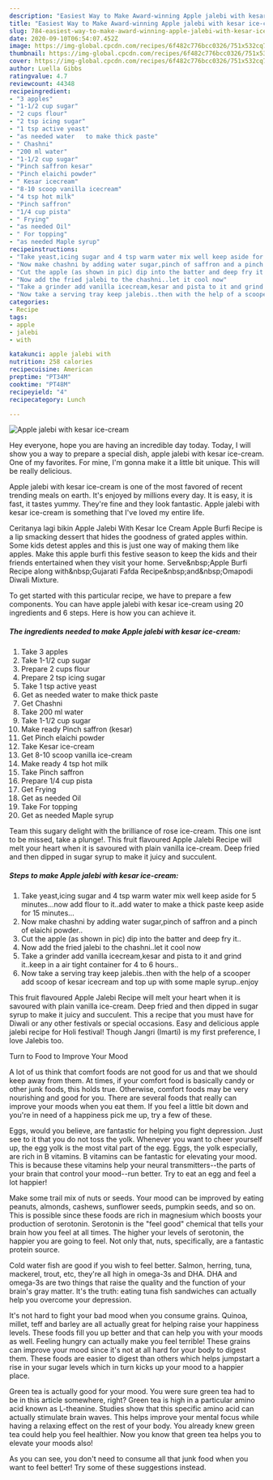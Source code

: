 ```yaml
---
description: "Easiest Way to Make Award-winning Apple jalebi with kesar ice-cream"
title: "Easiest Way to Make Award-winning Apple jalebi with kesar ice-cream"
slug: 784-easiest-way-to-make-award-winning-apple-jalebi-with-kesar-ice-cream
date: 2020-09-10T06:54:07.452Z
image: https://img-global.cpcdn.com/recipes/6f482c776bcc0326/751x532cq70/apple-jalebi-with-kesar-ice-cream-recipe-main-photo.jpg
thumbnail: https://img-global.cpcdn.com/recipes/6f482c776bcc0326/751x532cq70/apple-jalebi-with-kesar-ice-cream-recipe-main-photo.jpg
cover: https://img-global.cpcdn.com/recipes/6f482c776bcc0326/751x532cq70/apple-jalebi-with-kesar-ice-cream-recipe-main-photo.jpg
author: Luella Gibbs
ratingvalue: 4.7
reviewcount: 44348
recipeingredient:
- "3 apples"
- "1-1/2 cup sugar"
- "2 cups flour"
- "2 tsp icing sugar"
- "1 tsp active yeast"
- "as needed water   to make thick paste"
- " Chashni"
- "200 ml water"
- "1-1/2 cup sugar"
- "Pinch saffron kesar"
- "Pinch elaichi powder"
- " Kesar icecream"
- "8-10 scoop vanilla icecream"
- "4 tsp hot milk"
- "Pinch saffron"
- "1/4 cup pista"
- " Frying"
- "as needed Oil"
- " For topping"
- "as needed Maple syrup"
recipeinstructions:
- "Take yeast,icing sugar and 4 tsp warm water mix well keep aside for 5 minutes...now add flour to it..add water to make a thick paste keep aside for 15 minutes..."
- "Now make chashni by adding water sugar,pinch of saffron and a pinch of elaichi powder.."
- "Cut the apple (as shown in pic) dip into the batter and deep fry it.."
- "Now add the fried jalebi to the chashni..let it cool now"
- "Take a grinder add vanilla icecream,kesar and pista to it and grind it..keep in a air tight container for 4 to 6 hours.."
- "Now take a serving tray keep jalebis..then with the help of a scooper add scoop of kesar icecream and top up with some maple syrup..enjoy"
categories:
- Recipe
tags:
- apple
- jalebi
- with

katakunci: apple jalebi with 
nutrition: 258 calories
recipecuisine: American
preptime: "PT34M"
cooktime: "PT48M"
recipeyield: "4"
recipecategory: Lunch

---
```



![Apple jalebi with kesar ice-cream](https://img-global.cpcdn.com/recipes/6f482c776bcc0326/751x532cq70/apple-jalebi-with-kesar-ice-cream-recipe-main-photo.jpg)

Hey everyone, hope you are having an incredible day today. Today, I will show you a way to prepare a special dish, apple jalebi with kesar ice-cream. One of my favorites. For mine, I'm gonna make it a little bit unique. This will be really delicious.

Apple jalebi with kesar ice-cream is one of the most favored of recent trending meals on earth. It's enjoyed by millions every day. It is easy, it is fast, it tastes yummy. They're fine and they look fantastic. Apple jalebi with kesar ice-cream is something that I've loved my entire life.

Ceritanya lagi bikin Apple Jalebi With Kesar Ice Cream Apple Burfi Recipe is a lip smacking dessert that hides the goodness of grated apples within. Some kids detest apples and this is just one way of making them like apples. Make this apple burfi this festive season to keep the kids and their friends entertained when they visit your home. Serve&amp;nbsp;Apple Burfi Recipe along with&amp;nbsp;Gujarati Fafda Recipe&amp;nbsp;and&amp;nbsp;Omapodi Diwali Mixture.


To get started with this particular recipe, we have to prepare a few components. You can have apple jalebi with kesar ice-cream using 20 ingredients and 6 steps. Here is how you can achieve it.

<!--inarticleads1-->

##### The ingredients needed to make Apple jalebi with kesar ice-cream:

1. Take 3 apples
1. Take 1-1/2 cup sugar
1. Prepare 2 cups flour
1. Prepare 2 tsp icing sugar
1. Take 1 tsp active yeast
1. Get as needed water   to make thick paste
1. Get  Chashni
1. Take 200 ml water
1. Take 1-1/2 cup sugar
1. Make ready Pinch saffron (kesar)
1. Get Pinch elaichi powder
1. Take  Kesar ice-cream
1. Get 8-10 scoop vanilla ice-cream
1. Make ready 4 tsp hot milk
1. Take Pinch saffron
1. Prepare 1/4 cup pista
1. Get  Frying
1. Get as needed Oil
1. Take  For topping
1. Get as needed Maple syrup


Team this sugary delight with the brilliance of rose ice-cream. This one isnt to be missed, take a plunge!. This fruit flavoured Apple Jalebi Recipe will melt your heart when it is savoured with plain vanilla ice-cream. Deep fried and then dipped in sugar syrup to make it juicy and succulent. 

<!--inarticleads2-->

##### Steps to make Apple jalebi with kesar ice-cream:

1. Take yeast,icing sugar and 4 tsp warm water mix well keep aside for 5 minutes...now add flour to it..add water to make a thick paste keep aside for 15 minutes...
1. Now make chashni by adding water sugar,pinch of saffron and a pinch of elaichi powder..
1. Cut the apple (as shown in pic) dip into the batter and deep fry it..
1. Now add the fried jalebi to the chashni..let it cool now
1. Take a grinder add vanilla icecream,kesar and pista to it and grind it..keep in a air tight container for 4 to 6 hours..
1. Now take a serving tray keep jalebis..then with the help of a scooper add scoop of kesar icecream and top up with some maple syrup..enjoy


This fruit flavoured Apple Jalebi Recipe will melt your heart when it is savoured with plain vanilla ice-cream. Deep fried and then dipped in sugar syrup to make it juicy and succulent. This a recipe that you must have for Diwali or any other festivals or special occasions. Easy and delicious apple jalebi recipe for Holi festival! Though Jangri (Imarti) is my first preference, I love Jalebis too. 

Turn to Food to Improve Your Mood


A lot of us think that comfort foods are not good for us and that we should keep away from them. At times, if your comfort food is basically candy or other junk foods, this holds true. Otherwise, comfort foods may be very nourishing and good for you. There are several foods that really can improve your moods when you eat them. If you feel a little bit down and you're in need of a happiness pick me up, try a few of these.

Eggs, would you believe, are fantastic for helping you fight depression. Just see to it that you do not toss the yolk. Whenever you want to cheer yourself up, the egg yolk is the most vital part of the egg. Eggs, the yolk especially, are rich in B vitamins. B vitamins can be fantastic for elevating your mood. This is because these vitamins help your neural transmitters--the parts of your brain that control your mood--run better. Try to eat an egg and feel a lot happier!

Make some trail mix of nuts or seeds. Your mood can be improved by eating peanuts, almonds, cashews, sunflower seeds, pumpkin seeds, and so on. This is possible since these foods are rich in magnesium which boosts your production of serotonin. Serotonin is the "feel good" chemical that tells your brain how you feel at all times. The higher your levels of serotonin, the happier you are going to feel. Not only that, nuts, specifically, are a fantastic protein source.

Cold water fish are good if you wish to feel better. Salmon, herring, tuna, mackerel, trout, etc, they're all high in omega-3s and DHA. DHA and omega-3s are two things that raise the quality and the function of your brain's gray matter. It's the truth: eating tuna fish sandwiches can actually help you overcome your depression. 

It's not hard to fight your bad mood when you consume grains. Quinoa, millet, teff and barley are all actually great for helping raise your happiness levels. These foods fill you up better and that can help you with your moods as well. Feeling hungry can actually make you feel terrible! These grains can improve your mood since it's not at all hard for your body to digest them. These foods are easier to digest than others which helps jumpstart a rise in your sugar levels which in turn kicks up your mood to a happier place.

Green tea is actually good for your mood. You were sure green tea had to be in this article somewhere, right? Green tea is high in a particular amino acid known as L-theanine. Studies show that this specific amino acid can actually stimulate brain waves. This helps improve your mental focus while having a relaxing effect on the rest of your body. You already knew green tea could help you feel healthier. Now you know that green tea helps you to elevate your moods also!

As you can see, you don't need to consume all that junk food when you want to feel better! Try  some  of  these  suggestions  instead.

